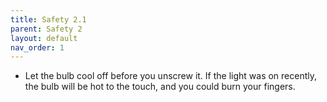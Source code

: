```yaml
---
title: Safety 2.1
parent: Safety 2
layout: default
nav_order: 1
---
```


* Let the bulb cool off before you unscrew it. If the light was on recently, the bulb will be hot to the touch, and you could burn your fingers.